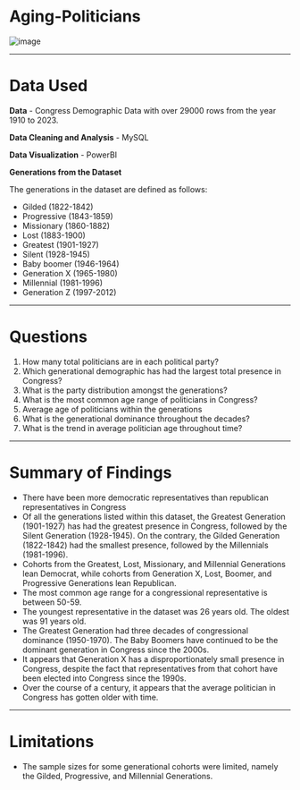 # Aging-Politicians

![image](https://github.com/cukoh/Congress-Age-Demographics-between-1919-2023/assets/136646603/43568a2f-bea4-4891-a389-89a6f4fdbe96)

-------
# Data Used

**Data** - Congress Demographic Data with over 29000 rows from the year 1910 to 2023.

**Data Cleaning and Analysis** - MySQL

**Data Visualization** - PowerBI

**Generations from the Dataset**

The generations in the dataset are defined as follows:

* Gilded (1822-1842) 
* Progressive (1843-1859) 
* Missionary (1860-1882) 
* Lost (1883-1900) 
* Greatest (1901-1927) 
* Silent (1928-1945) 
* Baby boomer (1946-1964) 
* Generation X (1965-1980) 
* Millennial (1981-1996) 
* Generation Z (1997-2012)

-----
# Questions
1. How many total politicians are in each political party?
2. Which generational demographic has had the largest total presence in Congress?
3. What is the party distribution amongst the generations?
4. What is the most common age range of politicians in Congress?
5. Average age of politicians within the generations
6. What is the generational dominance throughout the decades?
7. What is the trend in average politician age throughout time?  

-------
# Summary of Findings
*  There have been more democratic representatives than republican representatives in Congress
*  Of all the generations listed within this dataset, the Greatest Generation (1901-1927) has had the greatest presence in Congress, followed by the Silent Generation (1928-1945). On the contrary, the Gilded Generation (1822-1842) had the smallest presence, followed by the Millennials (1981-1996).
*  Cohorts from the Greatest, Lost, Missionary, and Millennial Generations lean Democrat, while cohorts from Generation X, Lost, Boomer, and Progressive Generations lean Republican.
*   The most common age range for a congressional representative is between 50-59.
*   The youngest representative in the dataset was 26 years old. The oldest was 91 years old.
*   The Greatest Generation had three decades of congressional dominance (1950-1970). The Baby Boomers have continued to be the dominant generation in Congress since the 2000s.
*   It appears that Generation X has a disproportionately small presence in Congress, despite the fact that representatives from that cohort have been elected into Congress since the 1990s.
*   Over the course of a century, it appears that the average politician in Congress has gotten older with time.
-------
# Limitations
* The sample sizes for some generational cohorts were limited, namely the Gilded, Progressive, and Millennial Generations.

